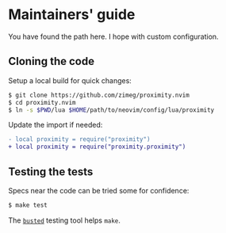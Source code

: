 # Maintainers' guide

You have found the path here. I hope with custom configuration.

## Cloning the code

Setup a local build for quick changes:

```sh
$ git clone https://github.com/zimeg/proximity.nvim
$ cd proximity.nvim
$ ln -s $PWD/lua $HOME/path/to/neovim/config/lua/proximity
```

Update the import if needed:

```diff
- local proximity = require("proximity")
+ local proximity = require("proximity.proximity")
```

## Testing the tests

Specs near the code can be tried some for confidence:

```sh
$ make test
```

The [`busted`][busted] testing tool helps `make`.

[busted]: https://github.com/lunarmodules/busted
